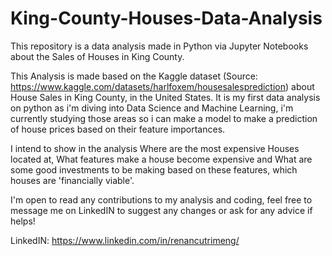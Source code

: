 # King-County-Houses-Data-Analysis

This repository is a data analysis made in Python via Jupyter Notebooks about the Sales of Houses in King County.

This Analysis is made based on the Kaggle dataset (Source: https://www.kaggle.com/datasets/harlfoxem/housesalesprediction) about House Sales in King County, in the United States. It is my first data analysis on python as i'm diving into Data Science and Machine Learning, i'm currently studying those areas so i can make a model to make a prediction of house prices based on their feature importances.

I intend to show in the analysis Where are the most expensive Houses located at, What features make a house become expensive and What are some good investments to be making based on these features, which houses are 'financially viable'.

I'm open to read any contributions to my analysis and coding, feel free to message me on LinkedIN to suggest any changes or ask for any advice if helps!

LinkedIN: https://www.linkedin.com/in/renancutrimeng/
